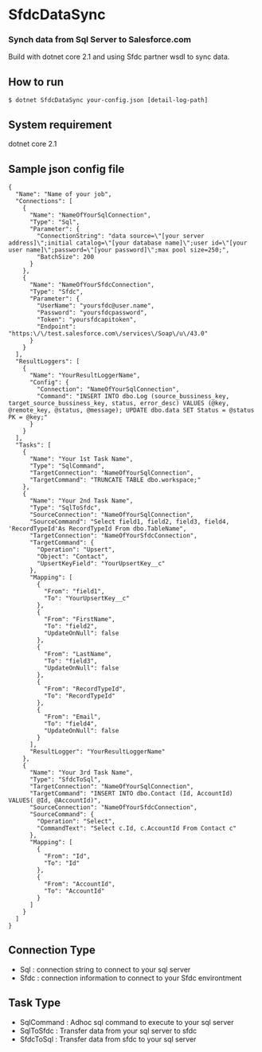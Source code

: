 # SfdcDataSync
### Synch data from Sql Server to Salesforce.com

Build with dotnet core 2.1 and using Sfdc partner wsdl to sync data.

## How to run
```
$ dotnet SfdcDataSync your-config.json [detail-log-path]
```

## System requirement
dotnet core 2.1

## Sample json config file
```
{
  "Name": "Name of your job",
  "Connections": [
    {
      "Name": "NameOfYourSqlConnection",
      "Type": "Sql",
      "Parameter": {
        "ConnectionString": "data source=\"[your server address]\";initial catalog=\"[your database name]\";user id=\"[your user name]\";password=\"[your password]\";max pool size=250;",
        "BatchSize": 200
      }
    },
    {
      "Name": "NameOfYourSfdcConnection",
      "Type": "Sfdc",
      "Parameter": {
        "UserName": "yoursfdc@user.name",
        "Password": "yoursfdcpassword",
        "Token": "yoursfdcapitoken",
        "Endpoint": "https:\/\/test.salesforce.com\/services\/Soap\/u\/43.0"
      }
    }
  ],
  "ResultLoggers": [
    {
      "Name": "YourResultLoggerName",
      "Config": {
        "Connection": "NameOfYourSqlConnection",
        "Command": "INSERT INTO dbo.Log (source_bussiness_key, target_source_bussiness_key, status, error_desc) VALUES (@key, @remote_key, @status, @message); UPDATE dbo.data SET Status = @status PK = @key;"
      }
    }
  ],
  "Tasks": [
    {
      "Name": "Your 1st Task Name",
      "Type": "SqlCommand",
      "TargetConnection": "NameOfYourSqlConnection",
      "TargetCommand": "TRUNCATE TABLE dbo.workspace;"
    },
    {
      "Name": "Your 2nd Task Name",
      "Type": "SqlToSfdc",
      "SourceConnection": "NameOfYourSqlConnection",
      "SourceCommand": "Select field1, field2, field3, field4, 'RecordTypeId'As RecordTypeId From dbo.TableName",
      "TargetConnection": "NameOfYourSfdcConnection",
      "TargetCommand": {
        "Operation": "Upsert",
        "Object": "Contact",
        "UpsertKeyField": "YourUpsertKey__c"
      },
      "Mapping": [
        {
          "From": "field1",
          "To": "YourUpsertKey__c"
        },
        {
          "From": "FirstName",
          "To": "field2",
          "UpdateOnNull": false
        },
        {
          "From": "LastName",
          "To": "field3",
          "UpdateOnNull": false
        },
        {
          "From": "RecordTypeId",
          "To": "RecordTypeId"
        },
        {
          "From": "Email",
          "To": "field4",
          "UpdateOnNull": false
        }
      ],
      "ResultLogger": "YourResultLoggerName"
    },
    {
      "Name": "Your 3rd Task Name",
      "Type": "SfdcToSql",
      "TargetConnection": "NameOfYourSqlConnection",
      "TargetCommand": "INSERT INTO dbo.Contact (Id, AccountId) VALUES( @Id, @AccountId)",
      "SourceConnection": "NameOfYourSfdcConnection",
      "SourceCommand": {
        "Operation": "Select",
        "CommandText": "Select c.Id, c.AccountId From Contact c"
      },
      "Mapping": [
        {
          "From": "Id",
          "To": "Id"
        },
        {
          "From": "AccountId",
          "To": "AccountId"
        }
      ]
    }
  ]
}
```
## Connection Type
- Sql : connection string to connect to your sql server
- Sfdc : connection information to connect to your Sfdc environtment

## Task Type
- SqlCommand : Adhoc sql command to execute to your sql server
- SqlToSfdc : Transfer data from your sql server to sfdc
- SfdcToSql : Transfer data from sfdc to your sql server